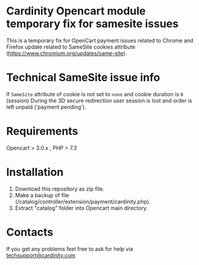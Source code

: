 # Cardinity Opencart module temporary fix for samesite issues
This is a temporary fix for OpenCart payment issues related to Chrome and Firefox update related to SameSite cookies attribute (https://www.chromium.org/updates/same-site).
# Technical SameSite issue info
If `SameSite` attribute of cookie is not set to `none` and cookie duration is `0` (session) During the 3D secure redirection user session is lost and order is left unpaid ('payment pending').
# Requirements
Opencart > 3.0.x , PHP > 7.3
# Installation
1. Download this repository as zip file.
2. Make a backup of file (/catalog/controller/extension/payment/cardinity.php).
2. Extract "catalog" folder into Opencart main directory.
# Contacts
If you get any problems feel free to ask for help via <a href="mailto:techsupport@cardinity.com">techsupport@cardinity.com</a>